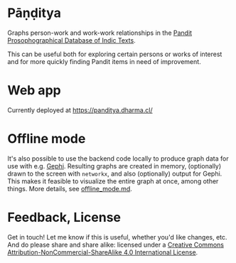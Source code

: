 # Pāṇḍitya

Graphs person-work and work-work relationships in the [Pandit Prosophographical Database of Indic Texts](https://www.panditproject.org/).

This can be useful both for exploring certain persons or works of interest and for more quickly finding Pandit items in need of improvement.

# Web app

Currently deployed at https://panditya.dharma.cl/

# Offline mode

It's also possible to use the backend code locally to produce graph data for use with e.g. [Gephi](https://gephi.org/).
Resulting graphs are created in memory, (optionally) drawn to the screen with `networkx`, and also (optionally) output for Gephi.
This makes it feasible to visualize the entire graph at once, among other things.
More details, see <a href="https://github.com/tylergneill/pandit_grapher/tree/main/offline_mode.md">offline_mode.md</a>.

# Feedback, License

Get in touch! Let me know if this is useful, whether you'd like changes, etc. 
And do please share and share alike: licensed under a [Creative Commons Attribution-NonCommercial-ShareAlike 4.0 International License](https://creativecommons.org/licenses/by-nc-sa/4.0/deed.en).
